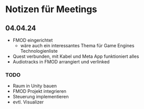 # Notizen für Meetings

## 04.04.24

- FMOD eingerichtet
  - wäre auch ein interessantes Thema für Game Engines Technologienliste
- Quest verbunden, mit Kabel und Meta App funktioniert alles
- Audiotracks in FMOD arrangiert und verlinked

### TODO
- Raum in Unity bauen
- FMOD Projekt integrieren
- Steuerung implementieren
- evtl. Visualizer

